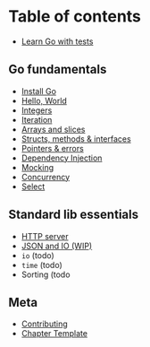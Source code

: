 # Table of contents

* [Learn Go with tests](gb-readme.md)

## Go fundamentals

* [Install Go](install-go.md)
* [Hello, World](hello-world.md)
* [Integers](integers.md)
* [Iteration](iteration.md)
* [Arrays and slices](arrays-and-slices.md)
* [Structs, methods & interfaces](structs-methods-and-interfaces.md)
* [Pointers & errors](pointers-and-errors.md)
* [Dependency Injection](dependency-injection.md)
* [Mocking](mocking.md)
* [Concurrency](concurrency.md)
* [Select](select.md)

## Standard lib essentials

* [HTTP server](http-server.md)
* [JSON and IO (WIP)](JSON-and-io.md)
* `io` (todo)
* `time` (todo)
* Sorting (todo

## Meta

* [Contributing](contributing.md)
* [Chapter Template](template.md)
